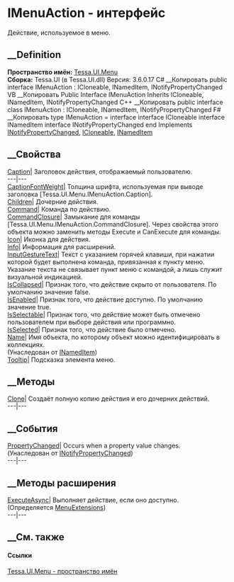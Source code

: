 # IMenuAction - интерфейс
Действие, используемое в меню.
## __Definition
 **Пространство имён:** [Tessa.UI.Menu](N_Tessa_UI_Menu.htm)  
 **Сборка:** Tessa.UI (в Tessa.UI.dll) Версия: 3.6.0.17
C# __Копировать
     public interface IMenuAction : ICloneable, 
    	INamedItem, INotifyPropertyChanged
VB __Копировать
     Public Interface IMenuAction
    	Inherits ICloneable, INamedItem, INotifyPropertyChanged
C++ __Копировать
     public interface class IMenuAction : ICloneable, 
    	INamedItem, INotifyPropertyChanged
F# __Копировать
     type IMenuAction = 
        interface
            interface ICloneable
            interface INamedItem
            interface INotifyPropertyChanged
        end
Implements
    [INotifyPropertyChanged](https://learn.microsoft.com/dotnet/api/system.componentmodel.inotifypropertychanged), [ICloneable](https://learn.microsoft.com/dotnet/api/system.icloneable), [INamedItem](T_Tessa_Platform_Collections_INamedItem.htm)
##  __Свойства
[Caption](P_Tessa_UI_Menu_IMenuAction_Caption.htm)| Заголовок действия,
отображаемый пользователю.  
---|---  
[CaptionFontWeight](P_Tessa_UI_Menu_IMenuAction_CaptionFontWeight.htm)|
Толщина шрифта, используемая при выводе заголовка
[Tessa.UI.Menu.IMenuAction.Caption].  
[Children](P_Tessa_UI_Menu_IMenuAction_Children.htm)| Дочерние действия.  
[Command](P_Tessa_UI_Menu_IMenuAction_Command.htm)| Команда по действию.  
[CommandClosure](P_Tessa_UI_Menu_IMenuAction_CommandClosure.htm)|  Замыкание
для команды [Tessa.UI.Menu.IMenuAction.CommandClosure]. Через свойства этого
объекта можно заменить методы Execute и CanExecute для команды.  
[Icon](P_Tessa_UI_Menu_IMenuAction_Icon.htm)| Иконка для действия.  
[Info](P_Tessa_UI_Menu_IMenuAction_Info.htm)| Информация для расширений.  
[InputGestureText](P_Tessa_UI_Menu_IMenuAction_InputGestureText.htm)|  Текст с
указанием горячей клавиши, при нажатии которой будет выполнена команда,
привязанная к пункту меню. Указание текста не связывает пункт меню с командой,
а лишь служит визуальной индикацией.  
[IsCollapsed](P_Tessa_UI_Menu_IMenuAction_IsCollapsed.htm)|  Признак того, что
действие скрыто от пользователя. По умолчанию значение false.  
[IsEnabled](P_Tessa_UI_Menu_IMenuAction_IsEnabled.htm)|  Признак того, что
действие доступно. По умолчанию значение true.  
[IsSelectable](P_Tessa_UI_Menu_IMenuAction_IsSelectable.htm)|  Признак того,
что действие может быть отмечено пользователем при выборе действия или
программно.  
[IsSelected](P_Tessa_UI_Menu_IMenuAction_IsSelected.htm)| Признак того, что
действие было отмечено.  
[Name](P_Tessa_Platform_Collections_INamedItem_Name.htm)| Имя объекта, по
которому объект можно идентифицировать в коллекциях.  
(Унаследован от [INamedItem](T_Tessa_Platform_Collections_INamedItem.htm))  
[Tooltip](P_Tessa_UI_Menu_IMenuAction_Tooltip.htm)| Подсказка элемента меню.  
##  __Методы
[Clone](M_Tessa_UI_Menu_IMenuAction_Clone.htm)| Создаёт полную копию действия
и его дочерних действий.  
---|---  
##  __События
[PropertyChanged](https://learn.microsoft.com/dotnet/api/system.componentmodel.inotifypropertychanged.propertychanged)|
Occurs when a property value changes.  
(Унаследован от
[INotifyPropertyChanged](https://learn.microsoft.com/dotnet/api/system.componentmodel.inotifypropertychanged))  
---|---  
##  __Методы расширения
[ExecuteAsync](M_Tessa_UI_Menu_MenuExtensions_ExecuteAsync.htm)|  Выполняет
действие, если оно доступно.  
(Определяется [MenuExtensions](T_Tessa_UI_Menu_MenuExtensions.htm))  
---|---  
##  __См. также
#### Ссылки
[Tessa.UI.Menu - пространство имён](N_Tessa_UI_Menu.htm)
